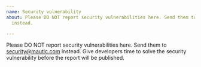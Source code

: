 ```yaml
---
name: Security vulnerability
about: Please DO NOT report security vulnerabilities here. Send them to security@mautic.com
  instead.

---
```


Please DO NOT report security vulnerabilities here. Send them to security@mautic.com instead. Give developers time to solve the security vulnerability before the report will be published.
